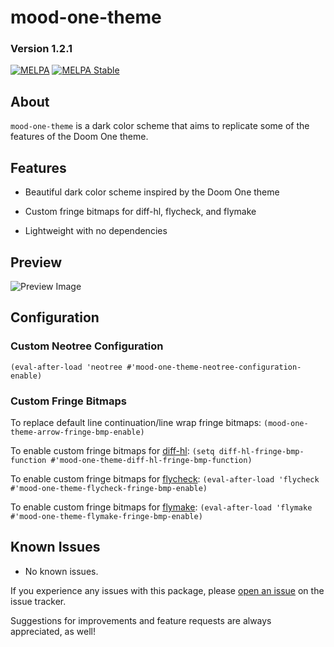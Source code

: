 # mood-one-theme
### Version 1.2.1

[![MELPA](https://melpa.org/packages/mood-one-theme-badge.svg)](https://melpa.org/#/mood-one-theme)
[![MELPA Stable](https://stable.melpa.org/packages/mood-one-theme-badge.svg)](https://stable.melpa.org/#/mood-one-theme)

## About

`mood-one-theme` is a dark color scheme that aims to replicate some of the features of the Doom One theme.

## Features

* Beautiful dark color scheme inspired by the Doom One theme

* Custom fringe bitmaps for diff-hl, flycheck, and flymake

* Lightweight with no dependencies

## Preview

![Preview Image](https://gitlab.com/jessieh/mood-one-theme/raw/assets/mood-one-theme.png "Preview Image")

## Configuration

### Custom Neotree Configuration

`(eval-after-load 'neotree #'mood-one-theme-neotree-configuration-enable)`

### Custom Fringe Bitmaps

To replace default line continuation/line wrap fringe bitmaps:
`(mood-one-theme-arrow-fringe-bmp-enable)`

To enable custom fringe bitmaps for [diff-hl](https://github.com/dgutov/diff-hl):
`(setq diff-hl-fringe-bmp-function #'mood-one-theme-diff-hl-fringe-bmp-function)`

To enable custom fringe bitmaps for [flycheck](https://www.flycheck.org/en/latest/):
`(eval-after-load 'flycheck #'mood-one-theme-flycheck-fringe-bmp-enable)`

To enable custom fringe bitmaps for [flymake](https://www.emacswiki.org/emacs/FlyMake):
`(eval-after-load 'flymake #'mood-one-theme-flymake-fringe-bmp-enable)`

## Known Issues

* No known issues.

If you experience any issues with this package, please
[open an issue](https://gitlab.com/jessieh/mood-line/issues/new)
on the issue tracker.

Suggestions for improvements and feature requests are always appreciated, as well!
